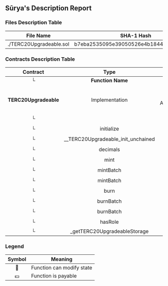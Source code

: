 ## Sūrya's Description Report

### Files Description Table


|  File Name  |  SHA-1 Hash  |
|-------------|--------------|
| ./TERC20Upgradeable.sol | b7eba2535095e39050526e4b18447219fdfd22f4 |


### Contracts Description Table


|  Contract  |         Type        |       Bases      |                  |                 |
|:----------:|:-------------------:|:----------------:|:----------------:|:---------------:|
|     └      |  **Function Name**  |  **Visibility**  |  **Mutability**  |  **Modifiers**  |
||||||
| **TERC20Upgradeable** | Implementation | Initializable, ERC20Upgradeable, AccessControlUpgradeable, TERC20Share |||
| └ | <Constructor> | Public ❗️ | 🛑  |NO❗️ |
| └ | initialize | Public ❗️ | 🛑  | initializer |
| └ | __TERC20Upgradeable_init_unchained | Internal 🔒 | 🛑  | onlyInitializing |
| └ | decimals | Public ❗️ |   |NO❗️ |
| └ | mint | Public ❗️ | 🛑  | onlyRole |
| └ | mintBatch | Public ❗️ | 🛑  | onlyRole |
| └ | mintBatch | Public ❗️ | 🛑  | onlyRole |
| └ | burn | Public ❗️ | 🛑  | onlyRole |
| └ | burnBatch | Public ❗️ | 🛑  | onlyRole |
| └ | burnBatch | Public ❗️ | 🛑  | onlyRole |
| └ | hasRole | Public ❗️ |   |NO❗️ |
| └ | _getTERC20UpgradeableStorage | Private 🔐 |   | |


### Legend

|  Symbol  |  Meaning  |
|:--------:|-----------|
|    🛑    | Function can modify state |
|    💵    | Function is payable |
